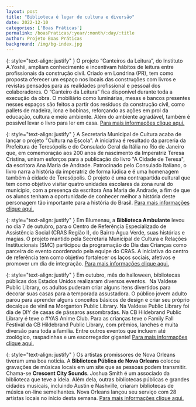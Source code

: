 ```yaml
---
layout: post
title: "Biblioteca é lugar de cultura e diversão"
date: 2022-12-10
categories: ['Boas Práticas']
permalink: /boasPraticas/:year/:month/:day/:title
author: Projeto Boas Práticas
background: /img/bg-index.jpg
---
```

{: style="text-align: justify" }
O projeto “Canteiros da Leitura”, do Instituto A.Yoshii, ampliam conhecimento e incentivam hábitos de leitura entre profissionais da construção civil. Criado em Londrina (PR), tem como proposta oferecer um espaço nos locais das construções com livros e revistas pensados para as realidades profissional e pessoal dos colaboradores. O “Canteiro da Leitura” fica disponível durante toda a execução da obra. O mobiliário como luminárias, mesas e bancos presentes nesses espaços são feitos a partir dos resíduos da construção civil, como pallets de madeira, lona e bobinas, reforçando as ações em prol da educação, cultura e meio ambiente. Além do ambiente agradável, também é possível levar o livro para ler em casa.
[Para mais informações clique aqui.](https://paranashop.com.br/2022/09/novos-canteiros-da-leitura-ampliam-conhecimento-e-incentivam-habito-de-leitura-entre-profissionais-da-construcao-civil/)

{: style="text-align: justify" }
A Secretaria Municipal de Cultura acaba de lançar o projeto "Cultura na Escola". A iniciativa é resultado da parceria da Prefeitura de Teresópolis e do Consulado Geral da Itália no Rio de Janeiro que, em comemoração aos 200 anos de nascimento da Imperatriz Teresa Cristina, uniram esforços para a publicação do livro "A Cidade de Teresa", da escritora Ana Maria de Andrade. Patrocinado pelo Consulado Italiano, o livro narra a história da imperatriz de forma lúdica e é uma homenagem também à cidade de Teresópolis. O projeto é uma contrapartida cultural que tem como objetivo visitar quatro unidades escolares da zona rural do município, com a presença da escritora Ana Maria de Andrade, a fim de que os alunos tenham a oportunidade de conhecer melhor a história deste personagem tão importante para a história do Brasil.
[Para mais informações clique aqui.](https://www.teresopolis.rj.gov.br/cultura-na-escola-projeto-realiza-encontros-de-leitura-no-mes-das-criancas/)

{: style="text-align: justify" }
Em Blumenau, a __Biblioteca Ambulante__ levou no dia 7 de outubro, para o Centro de Referência Especializado de Assistência Social (CRAS Região I), do Bairro Água Verde, suas histórias e magias. O projeto mantido pela Secretaria Municipal de Cultura e Relações Institucionais (SMC) participou da programação do Dia das Crianças como parceira do evento coordenado pela equipe do CRAS. A iniciativa do centro de referência tem como objetivo fortalecer os laços sociais, afetivos e promover um dia de integração.
[Para mais informações clique aqui.](https://schoje.news/2022/10/07/biblioteca-ambulante-leva-leitura-ao-bairro-agua-verde/)

{: style="text-align: justify" }
Em outubro, mês do halloween, bibliotecas públicas dos Estados Unidos realizaram diversos eventos.  Na Valdese Public Library, os adultos puderam criar alguns itens divertidos para decorar suas casas para a temporada assustadora. O público jovem adulto parou para aprender alguns conceitos básicos de design e criar seu próprio decalque de vinil na Morganton Public Library. Na Valdese Public Library foi dia de DIY de casas de pássaros assombradas. Na CB Hildebrand Public Library é teve o #YAS Anime Club. Para as crianças teve o Family Fall Festival da CB Hildebrand Public Library, com prêmios, lanches e muita diversão para toda a família. Entre outros eventos que incluem até zoológico, raspadinhas e um escorregador gigante!
[Para mais informações clique aqui.](https://morganton.com/news/local/library-matters---sunday-oct-9-2022/article_3d4f2d4a-44b9-11ed-9475-1fc4252043f5.html)

{: style="text-align: justify" }
Os artistas promissores de Nova Orleans tiveram uma boa notícia. A **Biblioteca Pública de Nova Orleans** colocou gravações de músicas locais em um site que as pessoas podem transmitir. Chama-se __Crescent City Sounds__. Joshua Smith é um associado da biblioteca que teve a ideia. Além dela, outras bibliotecas públicas e grandes cidades musicais, incluindo Austin e Nashville, criaram bibliotecas de música on-line semelhantes. Nova Orleans lançou seu serviço com 28 artistas locais no início desta semana.
[Para mais informações clique aqui.](https://www.npr.org/2022/10/08/1127631097/a-free-listening-service-from-the-new-orleans-library-is-spotlighting-local-musi)
